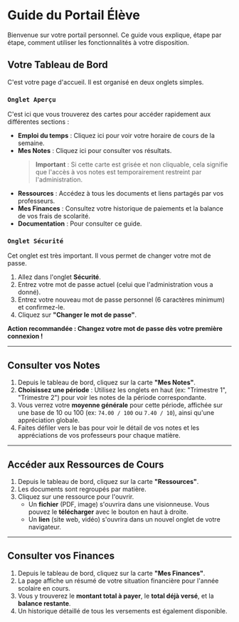 # Guide du Portail Élève

Bienvenue sur votre portail personnel. Ce guide vous explique, étape par étape, comment utiliser les fonctionnalités à votre disposition.

## Votre Tableau de Bord

C'est votre page d'accueil. Il est organisé en deux onglets simples.

### `Onglet Aperçu`
C'est ici que vous trouverez des cartes pour accéder rapidement aux différentes sections :
-   **Emploi du temps** : Cliquez ici pour voir votre horaire de cours de la semaine.
-   **Mes Notes** : Cliquez ici pour consulter vos résultats.
    > **Important** : Si cette carte est grisée et non cliquable, cela signifie que l'accès à vos notes est temporairement restreint par l'administration.
-   **Ressources** : Accédez à tous les documents et liens partagés par vos professeurs.
-   **Mes Finances** : Consultez votre historique de paiements et la balance de vos frais de scolarité.
-   **Documentation** : Pour consulter ce guide.

### `Onglet Sécurité`
Cet onglet est très important. Il vous permet de changer votre mot de passe.
1.  Allez dans l'onglet **Sécurité**.
2.  Entrez votre mot de passe actuel (celui que l'administration vous a donné).
3.  Entrez votre nouveau mot de passe personnel (6 caractères minimum) et confirmez-le.
4.  Cliquez sur **"Changer le mot de passe"**.

**Action recommandée : Changez votre mot de passe dès votre première connexion !**

---

## Consulter vos Notes

1.  Depuis le tableau de bord, cliquez sur la carte **"Mes Notes"**.
2.  **Choisissez une période** : Utilisez les onglets en haut (ex: "Trimestre 1", "Trimestre 2") pour voir les notes de la période correspondante.
3.  Vous verrez votre **moyenne générale** pour cette période, affichée sur une base de 10 ou 100 (ex: `74.00 / 100` ou `7.40 / 10`), ainsi qu'une appréciation globale.
4.  Faites défiler vers le bas pour voir le détail de vos notes et les appréciations de vos professeurs pour chaque matière.

---

## Accéder aux Ressources de Cours

1.  Depuis le tableau de bord, cliquez sur la carte **"Ressources"**.
2.  Les documents sont regroupés par matière.
3.  Cliquez sur une ressource pour l'ouvrir.
    -   Un **fichier** (PDF, image) s'ouvrira dans une visionneuse. Vous pouvez le **télécharger** avec le bouton en haut à droite.
    -   Un **lien** (site web, vidéo) s'ouvrira dans un nouvel onglet de votre navigateur.

---

## Consulter vos Finances

1.  Depuis le tableau de bord, cliquez sur la carte **"Mes Finances"**.
2.  La page affiche un résumé de votre situation financière pour l'année scolaire en cours.
3.  Vous y trouverez le **montant total à payer**, le **total déjà versé**, et la **balance restante**.
4.  Un historique détaillé de tous les versements est également disponible.
